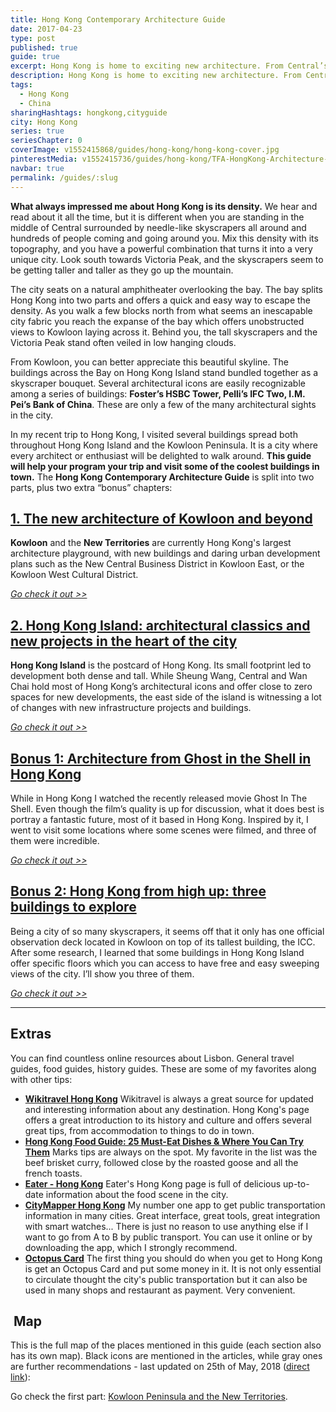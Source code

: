 ```yaml
---
title: Hong Kong Contemporary Architecture Guide
date: 2017-04-23
type: post
published: true
guide: true
excerpt: Hong Kong is home to exciting new architecture. From Central’s shiny skyscrapers to Kowloon’s sprawling housing blocks, this guide will help you discover and explore it.
description: Hong Kong is home to exciting new architecture. From Central’s shiny skyscrapers to Kowloon’s sprawling housing blocks, this guide will help you discover and explore it.
tags:
  - Hong Kong
  - China
sharingHashtags: hongkong,cityguide
city: Hong Kong
series: true
seriesChapter: 0
coverImage: v1552415868/guides/hong-kong/hong-kong-cover.jpg
pinterestMedia: v1552415736/guides/hong-kong/TFA-HongKong-Architecture-Guide.jpg
navbar: true
permalink: /guides/:slug
---
```


**What always impressed me about Hong Kong is its density.** We hear and read about it all the time, but it is different when you are standing in the middle of Central surrounded by needle-like skyscrapers all around and hundreds of people coming and going around you. Mix this density with its topography, and you have a powerful combination that turns it into a very unique city. Look south towards Victoria Peak, and the skyscrapers seem to be getting taller and taller as they go up the mountain.

The city seats on a natural amphitheater overlooking the bay. The bay splits Hong Kong into two parts and offers a quick and easy way to escape the density. As you walk a few blocks north from what seems an inescapable city fabric you reach the expanse of the bay which offers unobstructed views to Kowloon laying across it. Behind you, the tall skyscrapers and the Victoria Peak stand often veiled in low hanging clouds.

From Kowloon, you can better appreciate this beautiful skyline. The buildings across the Bay on Hong Kong Island stand bundled together as a skyscraper bouquet. Several architectural icons are easily recognizable among a series of buildings: **Foster’s HSBC Tower, Pelli’s IFC Two, I.M. Pei’s Bank of China**. These are only a few of the many architectural sights in the city.

In my recent trip to Hong Kong, I visited several buildings spread both throughout Hong Kong Island and the Kowloon Peninsula. It is a city where every architect or enthusiast will be delighted to walk around. **This guide will help your program your trip and visit some of the coolest buildings in town.** The **Hong Kong Contemporary Architecture Guide** is split into two parts, plus two extra “bonus” chapters:

## [1. The new architecture of Kowloon and beyond](./hong-kong-01-kowloon.md)

<captioned-image alt="The Kowloon Peninsula seen from across the Bay in a misty morning" caption="The Kowloon Peninsula seen from across the Bay in a misty morning" imgFile="v1552415852/guides/hong-kong/170408-061742-CN-Hong_Kong.jpg"/>

**Kowloon** and the **New Territories** are currently Hong Kong's largest architecture playground, with new buildings and daring urban development plans such as the New Central Business District in Kowloon East, or the Kowloon West Cultural District.

[_Go check it out >>_](./hong-kong-01-kowloon.md)

## [2. Hong Kong Island: architectural classics and new projects in the heart of the city](./hong-kong-02-hong-kong-island.md)

<captioned-image alt='Sunset on Hong Kong Island' caption='Sunset on Hong Kong Island' imgFile='v1552415858/guides/hong-kong/170408-172544-CN-Hong_Kong.jpg' />

**Hong Kong Island** is the postcard of Hong Kong. Its small footprint led to development both dense and tall. While Sheung Wang, Central and Wan Chai hold most of Hong Kong’s architectural icons and offer close to zero spaces for new developments, the east side of the island is witnessing a lot of changes with new infrastructure projects and buildings.

[_Go check it out >>_](./hong-kong-02-hong-kong-island.md)

## [Bonus 1: Architecture from Ghost in the Shell in Hong Kong](./hong-kong-03-ghost-in-the-shell.md)

<captioned-image alt='Hong Kong Central' caption='Hong Kong Central: background to many scenes in Ghost In The Shell' imgFile='v1552415877/guides/hong-kong/170409-225120-CN-Hong_Kong.jpg' />

While in Hong Kong I watched the recently released movie Ghost In The Shell. Even though the film’s quality is up for discussion, what it does best is portray a fantastic future, most of it based in Hong Kong. Inspired by it, I went to visit some locations where some scenes were filmed, and three of them were incredible.

[_Go check it out >>_](./hong-kong-03-ghost-in-the-shell.md)

## [Bonus 2: Hong Kong from high up: three buildings to explore](./hong-kong-04-observatories.md)

<captioned-image alt="View from one of Hong Kong's many highrises" caption='' imgFile='v1552415883/guides/hong-kong/170411-155047-CN-Hong_Kong.jpg' />

Being a city of so many skyscrapers, it seems off that it only has one official observation deck located in Kowloon on top of its tallest building, the ICC. After some research, I learned that some buildings in Hong Kong Island offer specific floors which you can access to have free and easy sweeping views of the city. I’ll show you three of them.

[_Go check it out >>_](./hong-kong-04-observatories.md)

---

## Extras

You can find countless online resources about Lisbon. General travel guides, food guides, history guides. These are some of my favorites along with other tips:

- [**Wikitravel Hong Kong**](http://wikitravel.org/en/Hong_Kong) Wikitravel is always a great source for updated and interesting information about any destination. Hong Kong's page offers a great introduction to its history and culture and offers several great tips, from accommodation to things to do in town.
- [**Hong Kong Food Guide: 25 Must-Eat Dishes & Where You Can Try Them**](https://migrationology.com/hong-kong-food-guide/) Marks tips are always on the spot. My favorite in the list was the beef brisket curry, followed close by the roasted goose and all the french toasts.
- **[Eater - Hong Kong](http://www.eater.com/hong-kong)** Eater's Hong Kong page is full of delicious up-to-date information about the food scene in the city.
- **[CityMapper Hong Kong](https://citymapper.com/hong-kong?set_region=hk-hongkong)** My number one app to get public transportation information in many cities. Great interface, great tools, great integration with smart watches... There is just no reason to use anything else if I want to go from A to B by public transport. You can use it online or by downloading the app, which I strongly recommend.
- **[Octopus Card](http://www.octopus.com.hk/home/en/index.html)** The first thing you should do when you get to Hong Kong is get an Octopus Card and put some money in it. It is not only essential to circulate thought the city's public transportation but it can also be used in many shops and restaurant as payment. Very convenient.

##  Map

This is the full map of the places mentioned in this guide (each section also has its own map). Black icons are mentioned in the articles, while gray ones are further recommendations - last updated on 25th of May, 2018 ([direct link](https://drive.google.com/open?id=1-yMbN0OOANrk_KHWnBdSpjTVpW4&usp=sharing)):

<guide-map title="Architecture Map of Hong Kong" map="https://www.google.com/maps/d/u/1/embed?mid=1-yMbN0OOANrk_KHWnBdSpjTVpW4" />

Go check the first part: [Kowloon Peninsula and the New Territories](./hong-kong-01-kowloon.md).
